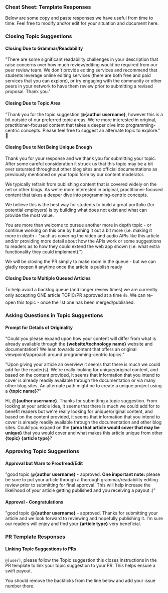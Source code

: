 ### Cheat Sheet: Template Responses
Below are some copy and paste responses we have useful from time to time: Feel free to modify and/or edit for your situation and document here.

### Closing Topic Suggestions

#### Closing Due to Grammar/Readability

"There are some significant readability challenges in your description that raise concerns over how much review/editing would be required from our peer review team. We don't provide editing services and recommend that students leverage online editing services (there are both free and paid services that you can explore), or try engaging with the community or other peers in your network to have them review prior to submitting a revised proposal. Thank you."

#### Closing Due to Topic Area

"Thank you for the topic suggestion @**{author username}**, however this is a bit outside of our preferred topic areas. We're more interested in original, practitioner-focused content that takes a deeper dive into programming-centric concepts. Please feel free to suggest an alternate topic to explore." 🚀

#### Closing Due to Not Being Unique Enough
Thank you for your response and we thank you for submitting your topic.
After some careful consideration it struck us that this topic may be a bit over saturated throughout other blog sites and official documentations as previously mentioned on your topic form by our content moderator.

We typically refrain from publishing content that is covered widely on the net or other blogs. As we're more interested in original, practitioner-focused content that takes a deeper dive into programming-centric concepts.

We believe this is the best way for students to build a great portfolio (for potential employers) is by building what does not exist and what can provide the most value.

You are more than welcome to pursue another more in depth topic - or continue working on this one by flushing it out a bit more (i.e. making it more in depth - "such as covering the video and audio APIs like this article and/or providing more detail about how the APIs work or some suggestions to readers as to how they could extend the web app shown (i.e. what extra functionality they could implement).")

We will be closing the PR simply to make room in the queue - but we can gladly reopen it anytime once the article is publish ready

#### Closing Due to Multiple Queued Articles

To help avoid a backlog queue (and longer review times) we are currently only accepting ONE article TOPIC/PR approved at a time 👍. We can re-open this topic - once the 1st one has been merged/published.

### Asking Questions in Topic Suggestions

#### Prompt for Details of Originality

"Could you please expand upon how your content will differ from what is already available through the **{website/technology name}** website and documentation? We lean towards content that offers an original viewpoint/approach around programming-centric topics."

"Upon giving your article an overview it seems that there is much we could add for the reader(s). We're really looking for unique/original content, and based on the content provided, it seems that information that you intend to cover is already readily available through the documentation or via many other blog sites. An alternate path might be to create a unique project using a **{topic name}**?"

Hi, @**{author username}**. Thanks for submitting a topic suggestion. From looking at your article idea, it seems that there is much we could add for to benefit readers but we're really looking for unique/original content, and based on the content provided, it seems that information that you intend to cover is already readily available through the documentation and other blog sites. Could you expand on the **{area that article would cover that may be unique}** that you would cover and what makes this article unique from other **{topic}** **{article type}**?

### Approving Topic Suggestions

#### Approval but Warn to Proofread/Edit

"good topic @**{author username}** - approved. **One important note:** please be sure to put your article through a thorough grammar/readability editing review prior to submitting for final approval. This will help increase the likelihood of your article getting published and you receiving a payout :)"

#### Approval - Congratulations

"good topic @**{author username}** - approved. Thanks for submitting your article and we look forward to reviewing and hopefully publishing it. I’m sure our readers will enjoy and find your **{article type}** very beneficial.

### PR Template Responses

#### Linking Topic Suggestions to PRs

`@[user]`, please follow the Topic suggestion this closes instructions in the PR template to link your topic suggestion to your PR. This helps ensure a swift payout.

You should remove the backticks from the line below and add your issue number there.
